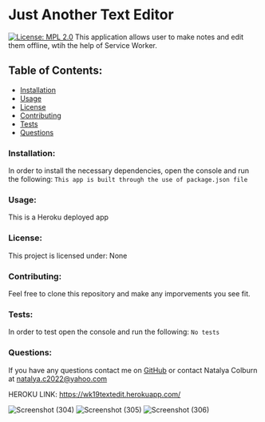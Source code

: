 # Just Another Text Editor  
[![License: MPL 2.0](https://img.shields.io/badge/License-MPL_2.0-brightgreen.svg)](https://opensource.org/licenses/MPL-2.0)
This application allows user to make notes and edit them offline, wtih the help of Service Worker.
## Table of Contents:
* [Installation](#install)
* [Usage](#usage)
* [License](#license)
* [Contributing](#contribute)
* [Tests](#tests)
* [Questions](#questions)
### Installation:
In order to install the necessary dependencies, open the console and run the following:
```This app is built through the use of package.json file```
### Usage:
This is a Heroku deployed app
### License:
This project is licensed under:
None
### Contributing:
Feel free to clone this repository and make any imporvements you see fit.
### Tests:
In order to test open the console and run the following:
```No tests```
### Questions:
If you have any questions contact me on [GitHub](https://github.com/NatalyaCo) or contact 
Natalya Colburn at natalya.c2022@yahoo.com  

HEROKU LINK:
https://wk19textedit.herokuapp.com/

 ![Screenshot (304)](https://user-images.githubusercontent.com/99770212/179293870-6f0acc92-2abc-427c-a0bd-80052d5ce895.png)
![Screenshot (305)](https://user-images.githubusercontent.com/99770212/179293883-a3772748-880b-4e24-9463-4fa1defcd27b.png)
![Screenshot (306)](https://user-images.githubusercontent.com/99770212/179293904-da23ab2b-75b3-4fbe-82b7-2718ccfa924c.png)
